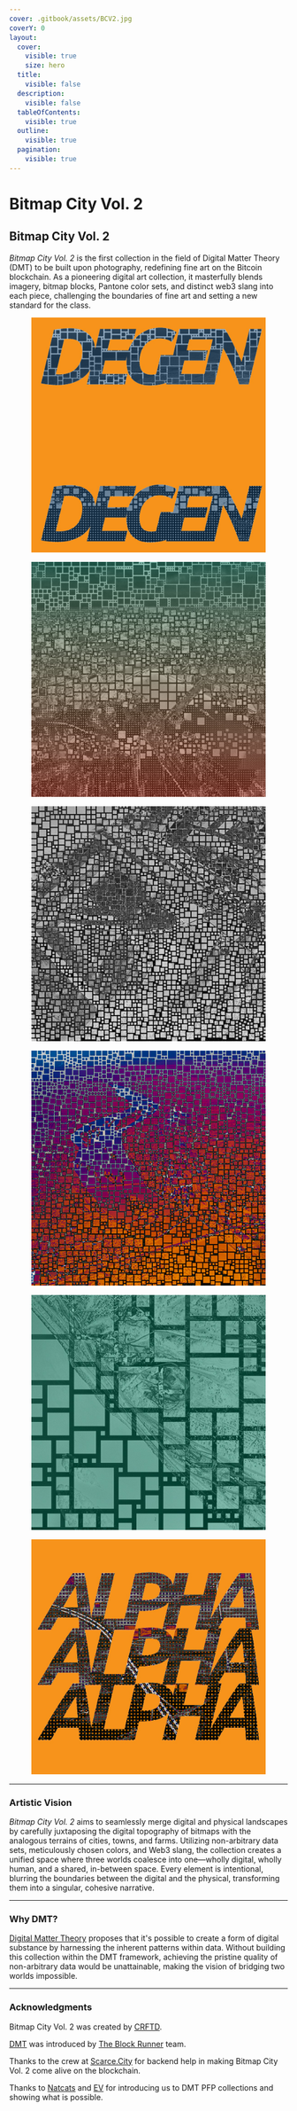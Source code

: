 ```yaml
---
cover: .gitbook/assets/BCV2.jpg
coverY: 0
layout:
  cover:
    visible: true
    size: hero
  title:
    visible: false
  description:
    visible: false
  tableOfContents:
    visible: true
  outline:
    visible: true
  pagination:
    visible: true
---
```


# Bitmap City Vol. 2

## Bitmap City Vol. 2

_Bitmap City Vol. 2_ is the first collection in the field of Digital Matter Theory (DMT) to be built upon photography, redefining fine art on the Bitcoin blockchain. As a pioneering digital art collection, it masterfully blends imagery, bitmap blocks, Pantone color sets, and distinct web3 slang into each piece, challenging the boundaries of fine art and setting a new standard for the class.



<div>

<figure><img src=".gitbook/assets/3.jpg" alt=""><figcaption></figcaption></figure>

 

<figure><img src=".gitbook/assets/8.jpg" alt=""><figcaption></figcaption></figure>

 

<figure><img src=".gitbook/assets/11.jpg" alt=""><figcaption></figcaption></figure>

 

<figure><img src=".gitbook/assets/12.jpg" alt=""><figcaption></figcaption></figure>

 

<figure><img src=".gitbook/assets/Solid Color 2.jpg" alt=""><figcaption></figcaption></figure>

 

<figure><img src=".gitbook/assets/ALPHA.jpg" alt=""><figcaption></figcaption></figure>

</div>

***

### Artistic Vision

_Bitmap City Vol. 2_ aims to seamlessly merge digital and physical landscapes by carefully juxtaposing the digital topography of bitmaps with the analogous terrains of cities, towns, and farms. Utilizing non-arbitrary data sets, meticulously chosen colors, and Web3 slang, the collection creates a unified space where three worlds coalesce into one—wholly digital, wholly human, and a shared, in-between space. Every element is intentional, blurring the boundaries between the digital and the physical, transforming them into a singular, cohesive narrative.

***

### Why DMT?&#x20;

[Digital Matter Theory](https://digital-matter-theory.gitbook.io/digital-matter-theory) proposes that it's possible to create a form of digital substance by harnessing the inherent patterns within data. Without building this collection within the DMT framework, achieving the pristine quality of non-arbitrary data would be unattainable, making the vision of bridging two worlds impossible.&#x20;

***

### Acknowledgments

Bitmap City Vol. 2 was created by [CRFTD](https://x.com/\_CRFTD\_).

[DMT](https://digital-matter-theory.gitbook.io/digital-matter-theory) was introduced by [The Block Runner](https://x.com/TheBlockRunner) team.

Thanks to the crew at [Scarce.City](https://x.com/scarcedotcity) for backend help in making Bitmap City Vol. 2 come alive on the blockchain.

Thanks to [Natcats](https://natcats.gitbook.io/natcats) and [EV](https://x.com/Evonbit) for introducing us to DMT PFP collections and showing what is possible.
